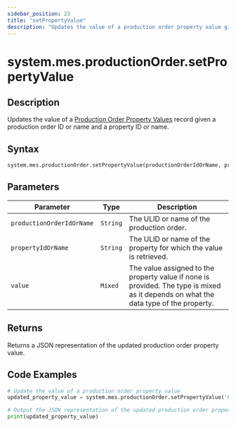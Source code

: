 ```yaml
---
sidebar_position: 23
title: "setPropertyValue"
description: "Updates the value of a production order property value given a production order object and a property object."
---
```


# system.mes.productionOrder.setPropertyValue

## Description

Updates the value of a [Production Order Property Values](../../data-model/production-order-model/production-order-property-value) record given
a production order ID or name and a property ID or name.

## Syntax

```python
system.mes.productionOrder.setPropertyValue(productionOrderIdOrName, propertyIdOrName, value)
```

## Parameters

| Parameter                 | Type      | Description                                                                                                                          |
|---------------------------|-----------|--------------------------------------------------------------------------------------------------------------------------------------|
| `productionOrderIdOrName` | `String`  | The ULID or name of the production order.                                                                                            |
| `propertyIdOrName`        | `String`  | The ULID or name of the property for which the value is retrieved.                                                                   |
| `value`                   | `Mixed`   | The value assigned to the property value if none is provided. The type is mixed as it depends on what the data type of the property. |

## Returns

Returns a JSON representation of the updated production order property value.

## Code Examples

```python
# Update the value of a production order property value
updated_property_value = system.mes.productionOrder.setPropertyValue('01JPMTA7K3-E8EHA4MD-7C304P4Z', 'Batch Size', 200)

# Output the JSON representation of the updated production order property value
print(updated_property_value)
```
